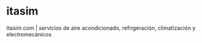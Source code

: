 # itasim
Itasim.com | servicios de aire acondicionado, refrigeración, climatización y electromecánicos 
